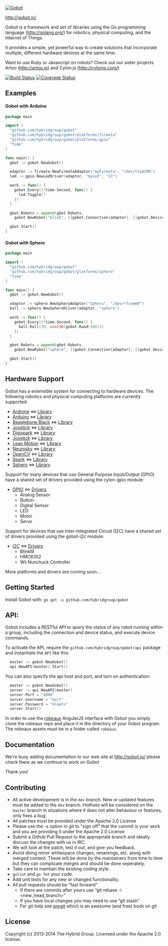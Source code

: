 [![Gobot](https://cdn.rawgit.com/hybridgroup/gobot-site/master/source/images/elements/gophy.png)](http://gobot.io/)

http://gobot.io/

Gobot is a framework and set of libraries using the Go programming language (http://golang.org/) for robotics, physical computing, and the Internet of Things. 

It provides a simple, yet powerful way to create solutions that incorporate multiple, different hardware devices at the same time.

Want to use Ruby or Javascript on robots? Check out our sister projects Artoo (http://artoo.io) and Cylon.js (http://cylonjs.com/)

[![Build Status](https://travis-ci.org/hybridgroup/gobot.png?branch=master)](https://travis-ci.org/hybridgroup/gobot) [![Coverage Status](https://coveralls.io/repos/hybridgroup/gobot/badge.png?branch=master)](https://coveralls.io/r/hybridgroup/gobot?branch=master)

## Examples

#### Gobot with Arduino

```go
package main

import (
  "github.com/hybridgroup/gobot"
  "github.com/hybridgroup/gobot/platforms/firmata"
  "github.com/hybridgroup/gobot/platforms/gpio"
  "time"
)

func main() {
  gbot := gobot.NewGobot()

  adaptor := firmata.NewFirmataAdaptor("myFirmata", "/dev/ttyACM0")
  led := gpio.NewLedDriver(adaptor, "myLed", "13")

  work := func() {
    gobot.Every(1*time.Second, func() {
      led.Toggle()
    })
  }

  gbot.Robots = append(gbot.Robots,
    gobot.NewRobot("blink", []gobot.Connection{adaptor}, []gobot.Device{led}, work))

  gbot.Start()
}
```

#### Gobot with Sphero

```go
package main

import (
  "github.com/hybridgroup/gobot"
  "github.com/hybridgroup/gobot/platforms/sphero"
  "time"
)

func main() {
  gbot := gobot.NewGobot()

  adaptor := sphero.NewSpheroAdaptor("Sphero", "/dev/rfcomm0")
  ball := sphero.NewSpheroDriver(adaptor, "sphero")

  work := func() {
    gobot.Every(3*time.Second, func() {
      ball.Roll(30, uint16(gobot.Rand(360)))
    })
  }

  gbot.Robots = append(gbot.Robots,
    gobot.NewRobot("sphero", []gobot.Connection{adaptor}, []gobot.Device{ball}, work))

  gbot.Start()
}
```

## Hardware Support
Gobot has a extensible system for connecting to hardware devices. The following robotics and physical computing platforms are currently supported:
  
  - [Ardrone](http://ardrone2.parrot.com/) <=> [Library](https://github.com/hybridgroup/tree/master/platforms/ardrone)
  - [Arduino](http://www.arduino.cc/) <=> [Library](https://github.com/hybridgroup/tree/master/platforms/firmata)
  - [Beaglebone Black](http://beagleboard.org/Products/BeagleBone+Black/) <=> [Library](https://github.com/hybridgroup/tree/dev/platforms/beaglebone)
  - [Joystick](http://en.wikipedia.org/wiki/Joystick) <=> [Library](https://github.com/hybridgroup/tree/dev/platforms/joystick)
  - [Digispark](http://digistump.com/products/1) <=> [Library](https://github.com/hybridgroup/tree/dev/platforms/digispark)
  - [Joystick](http://en.wikipedia.org/wiki/Joystick) <=> [Library](https://github.com/hybridgroup/tree/dev/platforms/joystick)
  - [Leap Motion](https://www.leapmotion.com/) <=> [Library](https://github.com/hybridgroup/tree/dev/platforms/leapmotion)
  - [Neurosky](http://neurosky.com/products-markets/eeg-biosensors/hardware/) <=> [Library](https://github.com/hybridgroup/tree/dev/platforms/neurosky)
  - [OpenCV](http://opencv.org/) <=> [Library](https://github.com/hybridgroup/tree/dev/platforms/opencv)
  - [Spark](https://www.spark.io/) <=> [Library](https://github.com/hybridgroup/tree/dev/platforms/spark)
  - [Sphero](http://www.gosphero.com/) <=> [Library](https://github.com/hybridgroup/tree/dev/platforms/sphero)
  

Support for many devices that use General Purpose Input/Output (GPIO) have
a shared set of drivers provided using the cylon-gpio module:

  - [GPIO](https://en.wikipedia.org/wiki/General_Purpose_Input/Output) <=> [Drivers](https://github.com/hybridgroup/tree/dev/platforms/gpio)
    - Analog Sensor
    - Button
    - Digital Sensor
    - LED
    - Motor
    - Servo

Support for devices that use Inter-Integrated Circuit (I2C) have a shared set of
drivers provided using the gobot-i2c module:

  - [I2C](https://en.wikipedia.org/wiki/I%C2%B2C) <=> [Drivers](https://github.com/hybridgroup/tree/dev/platforms/i2c)
    - BlinkM
    - HMC6352
    - Wii Nunchuck Controller

More platforms and drivers are coming soon...

## Getting Started

Install Gobot with: `go get -u github.com/hybridgroup/gobot`

## API:

Gobot includes a RESTful API to query the status of any robot running within a group, including the connection and device status, and execute device commands.

To activate the API, require the `github.com/hybridgroup/gobot/api` package and instantiate the `API` like this:

```go 
  master := gobot.NewGobot()
  api.NewAPI(master).Start()
```

You can also specify the api host and port, and turn on authentication:
```go 
  master := gobot.NewGobot()
  server := api.NewAPI(master)
  server.Port = "4000"
  server.Username = "Gort"
  server.Password = "klaatu"
  server.Start()
```

In order to use the [robeaux](https://github.com/hybridgroup/robeaux) AngularJS interface with Gobot you simply clone the robeaux repo and place it in the directory of your Gobot program. The robeaux assets must be in a folder called `robeaux`.

## Documentation
We're busy adding documentation to our web site at http://gobot.io/ please check there as we continue to work on Gobot

Thank you!

## Contributing
* All active development is in the `dev` branch. New or updated features must be added to the `dev` branch. Hotfixes will be considered on the `master` branch in situations where it does not alter behaviour or features, only fixes a bug.
* All patches must be provided under the Apache 2.0 License
* Please use the -s option in git to "sign off" that the commit is your work and you are providing it under the Apache 2.0 License
* Submit a Github Pull Request to the appropriate branch and ideally discuss the changes with us in IRC.
* We will look at the patch, test it out, and give you feedback.
* Avoid doing minor whitespace changes, renamings, etc. along with merged content. These will be done by the maintainers from time to time but they can complicate merges and should be done seperately.
* Take care to maintain the existing coding style.
* `golint` and `go fmt` your code.
* Add unit tests for any new or changed functionality.
* All pull requests should be "fast forward"
  * If there are commits after yours use “git rebase -i <new_head_branch>”
  * If you have local changes you may need to use “git stash”
  * For git help see [progit](http://git-scm.com/book) which is an awesome (and free) book on git


## License
Copyright (c) 2013-2014 The Hybrid Group. Licensed under the Apache 2.0 license.
